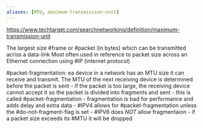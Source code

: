 ```yaml
---
aliases: [MTU, maximum-transmission-unit]
---
```

https://www.techtarget.com/searchnetworking/definition/maximum-transmission-unit

The largest size #frame or #packet (in bytes) which can be transmitted acriss a data-link
	Most often used in reference to packet size across an Ethernet connection using #IP (internet protocol)

#packet-fragmentation:
	ea device in a network has an MTU size it can receive and transmit.
		The MTU of the next receiving device is determined before the packet is sent
		- if the packet is too large, the receiving device cannot accept it so the packet is divided into fragments and sent
		- this is called #packet-fragmentation 
	- fragmentation is bad for performance and adds delay and extra data
	- #IPV4 allows for #packet-fragmentation unless the #do-not-fragment-flag is set
	- #IPV6 does *NOT* allow fragmentaion
		- if a packet size exceeds its #MTU it will be dropped